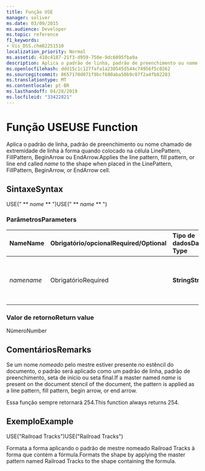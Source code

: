 ```yaml
---
title: Função USE
manager: soliver
ms.date: 03/09/2015
ms.audience: Developer
ms.topic: reference
f1_keywords:
- Vis_DSS.chm82251510
localization_priority: Normal
ms.assetid: 410c4187-21f3-d959-750e-9dc6095fba9a
description: Aplica o padrão de linha, padrão de preenchimento ou nome chamado de extremidade de linha à forma quando colocado na célula LinePattern, FillPattern, BeginArrow ou EndArrow.
ms.openlocfilehash: ddd15c1c127fafa1a230545d544c74956f5c0262
ms.sourcegitcommit: 8657170d071f9bcf680aba50b9c07f2a4fb82283
ms.translationtype: MT
ms.contentlocale: pt-BR
ms.lasthandoff: 04/28/2019
ms.locfileid: "33422821"
---
```

# <a name="use-function"></a><span data-ttu-id="9735d-103">Função USE</span><span class="sxs-lookup"><span data-stu-id="9735d-103">USE Function</span></span>

<span data-ttu-id="9735d-104">Aplica o padrão de linha, padrão  de preenchimento ou nome chamado de extremidade de linha à forma quando colocado na célula LinePattern, FillPattern, BeginArrow ou EndArrow.</span><span class="sxs-lookup"><span data-stu-id="9735d-104">Applies the line pattern, fill pattern, or line end called  _name_ to the shape when placed in the LinePattern, FillPattern, BeginArrow, or EndArrow cell.</span></span> 
  
## <a name="syntax"></a><span data-ttu-id="9735d-105">Sintaxe</span><span class="sxs-lookup"><span data-stu-id="9735d-105">Syntax</span></span>

<span data-ttu-id="9735d-106">USE(" \*\* *nome* \*\* ")</span><span class="sxs-lookup"><span data-stu-id="9735d-106">USE(" \*\* *name* \*\* ")</span></span> 
  
### <a name="parameters"></a><span data-ttu-id="9735d-107">Parâmetros</span><span class="sxs-lookup"><span data-stu-id="9735d-107">Parameters</span></span>

|<span data-ttu-id="9735d-108">**Name**</span><span class="sxs-lookup"><span data-stu-id="9735d-108">**Name**</span></span>|<span data-ttu-id="9735d-109">**Obrigatório/opcional**</span><span class="sxs-lookup"><span data-stu-id="9735d-109">**Required/Optional**</span></span>|<span data-ttu-id="9735d-110">**Tipo de dados**</span><span class="sxs-lookup"><span data-stu-id="9735d-110">**Data Type**</span></span>|<span data-ttu-id="9735d-111">**Descrição**</span><span class="sxs-lookup"><span data-stu-id="9735d-111">**Description**</span></span>|
|:-----|:-----|:-----|:-----|
| <span data-ttu-id="9735d-112">_name_</span><span class="sxs-lookup"><span data-stu-id="9735d-112">_name_</span></span> <br/> |<span data-ttu-id="9735d-113">Obrigatório</span><span class="sxs-lookup"><span data-stu-id="9735d-113">Required</span></span>  <br/> |<span data-ttu-id="9735d-114">**String**</span><span class="sxs-lookup"><span data-stu-id="9735d-114">**String**</span></span> <br/> |<span data-ttu-id="9735d-115">Qualquer cadeia de caracteres que seja um nome de mestre válido.</span><span class="sxs-lookup"><span data-stu-id="9735d-115">Any string that is a valid master name.</span></span>  <br/> |
   
### <a name="return-value"></a><span data-ttu-id="9735d-116">Valor de retorno</span><span class="sxs-lookup"><span data-stu-id="9735d-116">Return value</span></span>

<span data-ttu-id="9735d-117">Número</span><span class="sxs-lookup"><span data-stu-id="9735d-117">Number</span></span>
  
## <a name="remarks"></a><span data-ttu-id="9735d-118">Comentários</span><span class="sxs-lookup"><span data-stu-id="9735d-118">Remarks</span></span>

<span data-ttu-id="9735d-119">Se um nome  _nomeado_ pelo mestre estiver presente no estêncil do documento, o padrão será aplicado como um padrão de linha, padrão de preenchimento, seta de início ou seta final.</span><span class="sxs-lookup"><span data-stu-id="9735d-119">If a master named  _name_ is present on the document stencil of the document, the pattern is applied as a line pattern, fill pattern, begin arrow, or end arrow.</span></span> 
  
<span data-ttu-id="9735d-120">Essa função sempre retornará 254.</span><span class="sxs-lookup"><span data-stu-id="9735d-120">This function always returns 254.</span></span>
  
## <a name="example"></a><span data-ttu-id="9735d-121">Exemplo</span><span class="sxs-lookup"><span data-stu-id="9735d-121">Example</span></span>

<span data-ttu-id="9735d-122">USE("Railroad Tracks")</span><span class="sxs-lookup"><span data-stu-id="9735d-122">USE("Railroad Tracks")</span></span> 
  
<span data-ttu-id="9735d-123">Formata a forma aplicando o padrão de mestre nomeado Railroad Tracks à forma que contém a fórmula.</span><span class="sxs-lookup"><span data-stu-id="9735d-123">Formats the shape by applying the master pattern named Railroad Tracks to the shape containing the formula.</span></span> 
  

